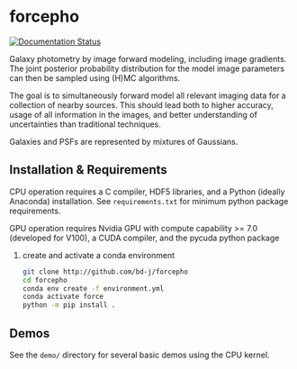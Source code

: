 # forcepho

[![Documentation Status](https://readthedocs.org/projects/forcepho/badge/?version=latest)](https://forcepho.readthedocs.io/en/latest/?badge=latest)


Galaxy photometry by image forward modeling, including image gradients.  The joint posterior probability distribution for the model image parameters can then be sampled using (H)MC algorithms.

The goal is to simultaneously forward model all relevant imaging data for a collection of nearby sources.  This should lead both to higher accuracy, usage of all information in the images, and better understanding of uncertainties than traditional techniques.

Galaxies and PSFs are represented by mixtures of Gaussians.

## Installation & Requirements

CPU operation requires a C compiler, HDF5 libraries, and a Python (ideally Anaconda) installation. See `requirements.txt` for minimum python package requirements.

GPU operation requires Nvidia GPU with compute capability >= 7.0 (developed for V100), a CUDA compiler, and the pycuda python package

1. create and activate a conda environment
   ```sh
   git clone http://github.com/bd-j/forcepho
   cd forcepho
   conda env create -f environment.yml
   conda activate force
   python -m pip install .
   ```

## Demos

See the `demo/` directory for several basic demos using the CPU kernel.
